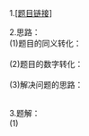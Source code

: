 1.[[题目链接]]()

2.思路：<br>
(1)题目的同义转化：<br>
&nbsp;&nbsp;&nbsp;&nbsp;<br>
(2)题目的数字转化：<br>
&nbsp;&nbsp;&nbsp;&nbsp;<br>
(3)解决问题的思路：<br>
&nbsp;&nbsp;&nbsp;&nbsp;<br>

3.题解：<br>
(1)<br>
&nbsp;&nbsp;&nbsp;&nbsp;